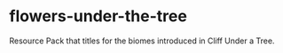 # flowers-under-the-tree
Resource Pack that titles for the biomes introduced in Cliff Under a Tree.

